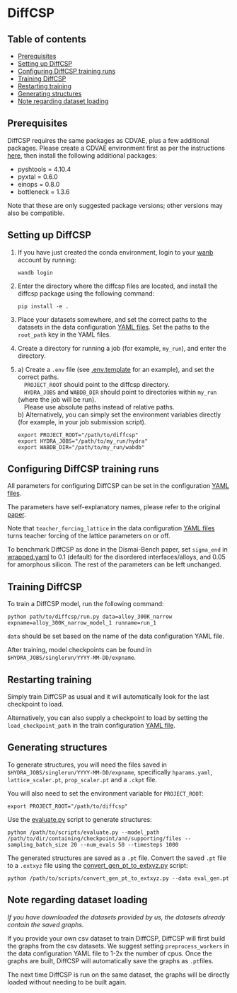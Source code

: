 # DiffCSP

## Table of contents
- [Prerequisites](#prerequisites)
- [Setting up DiffCSP](#setting-up-diffcsp)
- [Configuring DiffCSP training runs](#configuring-diffcsp-training-runs)
- [Training DiffCSP](#training-diffcsp)
- [Restarting training](#restarting-training)
- [Generating structures](#generating-structures)
- [Note regarding dataset loading](#note-regarding-dataset-loading)

## Prerequisites
DiffCSP requires the same packages as CDVAE, plus a few additional packages. 
Please create a CDVAE environment first as per the instructions [here](https://github.com/ertekin-research-group/Dismai-Bench/tree/main/models/cdvae),
then install the following additional packages:
- pyshtools = 4.10.4
- pyxtal = 0.6.0
- einops = 0.8.0
- bottleneck = 1.3.6

Note that these are only suggested package versions; other versions may also be compatible.

## Setting up DiffCSP
1. If you have just created the conda environment, login to your [wanb](https://docs.wandb.ai/quickstart) account by running:
    ```
    wandb login
    ```

2. Enter the directory where the diffcsp files are located, and install the diffcsp package using the following command:
    ```
    pip install -e .
    ```

3. Place your datasets somewhere, and set the correct paths to the datasets in the data configuration [YAML files](https://github.com/ertekin-research-group/Dismai-Bench/tree/main/models/diffcsp/conf/data).
   Set the paths to the `root_path` key in the YAML files.

4. Create a directory for running a job (for example, `my_run`), and enter the directory.<br/>

5. a) Create a `.env` file (see [.env.template](https://github.com/ertekin-research-group/Dismai-Bench/blob/main/models/diffcsp/.env.template) for an example), and set the correct paths.<br />
 `PROJECT_ROOT` should point to the diffcsp directory.<br />
 `HYDRA_JOBS` and `WABDB_DIR` should point to directories within `my_run` (where the job will be run).<br />
 Please use absolute paths instead of relative paths.<br />
   b) Alternatively, you can simply set the environment variables directly (for example, in your job submission script).
      ```
      export PROJECT_ROOT="/path/to/diffcsp"
      export HYDRA_JOBS="/path/to/my_run/hydra"
      export WABDB_DIR="/path/to/my_run/wabdb"
      ```

## Configuring DiffCSP training runs
All parameters for configuring DiffCSP can be set in the configuration [YAML files](https://github.com/ertekin-research-group/Dismai-Bench/tree/main/models/diffcsp/conf). 

The parameters have self-explanatory names, please refer to the original [paper](https://arxiv.org/abs/2309.04475).

Note that `teacher_forcing_lattice` in the data configuration [YAML files](https://github.com/ertekin-research-group/Dismai-Bench/tree/main/models/diffcsp/conf/data) 
turns teacher forcing of the lattice parameters on or off. 

To benchmark DiffCSP as done in the Dismai-Bench paper, set `sigma_end` in [wrapped.yaml](https://github.com/ertekin-research-group/Dismai-Bench/blob/main/models/diffcsp/conf/model/sigma_scheduler/wrapped.yaml)
to 0.1 (default) for the disordered interfaces/alloys, and 0.05 for amorphous silicon. The rest of the parameters can be left unchanged.

## Training DiffCSP
To train a DiffCSP model, run the following command:
```
python path/to/diffcsp/run.py data=alloy_300K_narrow expname=alloy_300K_narrow_model_1 runname=run_1
```
`data` should be set based on the name of the data configuration YAML file. 

After training, model checkpoints can be found in `$HYDRA_JOBS/singlerun/YYYY-MM-DD/expname`.

## Restarting training
Simply train DiffCSP as usual and it will automatically look for the last checkpoint to load.

Alternatively, you can also supply a checkpoint to load by setting the `load_checkpoint_path` in the train configuration [YAML file](https://github.com/ertekin-research-group/Dismai-Bench/blob/main/models/diffcsp/conf/train/default.yaml). 

## Generating structures
To generate structures, you will need the files saved in `$HYDRA_JOBS/singlerun/YYYY-MM-DD/expname`, specifically `hparams.yaml`,
`lattice_scaler.pt`, `prop_scaler.pt` and a `.ckpt` file.

You will also need to set the environment variable for `PROJECT_ROOT`:
```
export PROJECT_ROOT="/path/to/diffcsp"
```

Use the [evaluate.py](https://github.com/ertekin-research-group/Dismai-Bench/blob/main/models/diffcsp/scripts/evaluate.py) script to generate structures:
```
python /path/to/scripts/evaluate.py --model_path /path/to/dir/containing/checkpoint/and/supporting/files --sampling_batch_size 20 --num_evals 50 --timesteps 1000
```

The generated structures are saved as a `.pt` file. 
Convert the saved `.pt` file to a `.extxyz` file using the [convert_gen_pt_to_extxyz.py](https://github.com/ertekin-research-group/Dismai-Bench/blob/main/models/diffcsp/scripts/convert_gen_pt_to_extxyz.py) script:
```
python /path/to/scripts/convert_gen_pt_to_extxyz.py --data eval_gen.pt
```

## Note regarding dataset loading
*If you have downloaded the datasets provided by us, the datasets already contain the saved graphs.*

If you provide your own csv dataset to train DiffCSP, DiffCSP will first build the graphs from the csv datasets.
We suggest setting `preprocess_workers` in the data configuration YAML file to 1-2x the number of cpus.
Once the graphs are built, DiffCSP will automatically save the graphs as `.pt`files.

The next time DiffCSP is run on the same dataset, the graphs will be directly loaded without needing to be built again.
